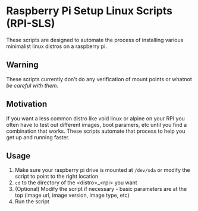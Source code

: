 # Raspberry Pi Setup Linux Scripts (RPI-SLS)
These scripts are designed to automate the process of installing various minimalist linux distros on a raspberry pi.

## Warning
These scripts currently don't do any verification of mount points or whatnot *be careful with them*.

## Motivation
If you want a less common distro like void linux or alpine on your RPI you often have to test out different images, boot paramers, etc until you find a combination that works. These scripts automate that process to help you get up and running faster.

## Usage
1. Make sure your raspberry pi drive is mounted at `/dev/sda` or modify the script to point to the right location
2. `cd` to the directory of the \<distro\>_\<rpi\> you want
3. (Optional) Modify the script if necessary - basic parameters are at the top (image url, image version, image type, etc)
4. Run the script
